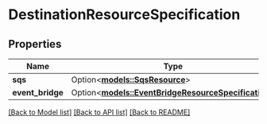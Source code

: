# DestinationResourceSpecification

## Properties

Name | Type | Description | Notes
------------ | ------------- | ------------- | -------------
**sqs** | Option<[**models::SqsResource**](SqsResource.md)> |  | [optional]
**event_bridge** | Option<[**models::EventBridgeResourceSpecification**](EventBridgeResourceSpecification.md)> |  | [optional]

[[Back to Model list]](../README.md#documentation-for-models) [[Back to API list]](../README.md#documentation-for-api-endpoints) [[Back to README]](../README.md)


